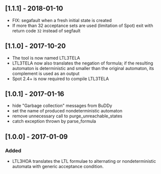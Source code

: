 ## [1.1.1] - 2018-01-10
* FIX: segafault when a fresh initial state is created
* If more than 32 acceptance sets are used (limitation of Spot) exit with return code `32` instead of segfault

## [1.1.0] - 2017-10-20
* The tool is now named LTL3TELA
* LTL3TELA now also translates the negation of formula; if the resulting automaton is deterministic and smaller than the original automaton, its complement is used as an output
* Spot 2.4+ is now required to compile LTL3TELA

## [1.0.1] - 2017-01-16
* hide "Garbage collection" messages from BuDDy
* set the name of produced nondeterministic automaton
* remove unnecessary call to purge_unreachable_states
* catch exception thrown by parse_formula

## [1.0.0] - 2017-01-09
### Added
* LTL3HOA translates the LTL formulae to alternating or nondeterministic automata with generic acceptance condition.
